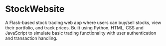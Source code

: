 # StockWebsite
A Flask-based stock trading web app where users can buy/sell stocks, view their portfolio, and track prices. Built using Python, HTML, CSS and JavaScript to simulate basic trading functionality with user authentication and transaction handling.
